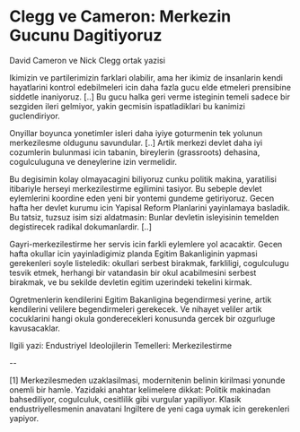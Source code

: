 # Clegg ve Cameron: Merkezin Gucunu Dagitiyoruz

David Cameron ve Nick Clegg ortak yazisi

Ikimizin ve partilerimizin farklari olabilir, ama her ikimiz de insanlarin kendi hayatlarini kontrol edebilmeleri icin daha fazla gucu elde etmeleri prensibine siddetle inaniyoruz. [..] Bu gucu halka geri verme isteginin temeli sadece bir sezgiden ileri gelmiyor, yakin gecmisin ispatladiklari bu kanimizi guclendiriyor.

Onyillar boyunca yonetimler isleri daha iyiye goturmenin tek yolunun merkezilesme oldugunu savundular. [..] Artik merkezi devlet daha iyi cozumlerin bulunmasi icin tabanin, bireylerin (grassroots) dehasina, cogulculuguna ve deneylerine izin vermelidir.

Bu degisimin kolay olmayacagini biliyoruz cunku politik makina, yaratilisi itibariyle herseyi merkezilestirme egilimini tasiyor. Bu sebeple devlet eylemlerini koordine eden yeni bir yontemi gundeme getiriyoruz. Gecen hafta her devlet kurumu icin Yapisal Reform Planlarini yayinlamaya basladik. Bu tatsiz, tuzsuz isim sizi aldatmasin: Bunlar devletin isleyisinin temelden degistirecek radikal dokumanlardir. [..]

Gayri-merkezilestirme her servis icin farkli eylemlere yol acacaktir. Gecen hafta okullar icin yayinladigimiz planda Egitim Bakanliginin yapmasi gerekenleri soyle listeledik: okullari serbest birakmak, farkliligi, cogulculugu tesvik etmek, herhangi bir vatandasin bir okul acabilmesini serbest birakmak, ve bu sekilde devletin egitim uzerindeki tekelini kirmak.

Ogretmenlerin kendilerini Egitim Bakanligina begendirmesi yerine, artik kendilerini velilere begendirmeleri gerekecek. Ve nihayet veliler artik cocuklarini hangi okula gonderecekleri konusunda gercek bir ozgurluge kavusacaklar.

Ilgili yazi: Endustriyel Ideolojilerin Temelleri: Merkezilestirme

--

[1] Merkezilesmeden uzaklasilmasi, modernitenin belinin kirilmasi yonunde onemli bir hamle. Yazidaki anahtar kelimelere dikkat: Politik makinadan bahsediliyor, cogulculuk, cesitlilik gibi vurgular yapiliyor. Klasik endustriyellesmenin anavatani Ingiltere de yeni caga uymak icin gerekenleri yapiyor.
